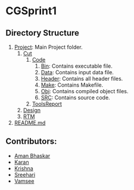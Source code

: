 # CGSprint1

## Directory Structure
1. [Project](Project/): Main Project folder.
   1. [Cut](Project/CUT/)
      1. [Code](Project/CUT/Code/)
         1. [Bin](Project/CUT/Code/bin/): Contains executable file.
         2. [Data](Project/CUT/Code/data/): Contains input data file.
         3. [Header](Project/CUT/Code/Header/): Contains all header files.
         4. [Make](Project/CUT/Code/Make/): Contains Makefile.
         5. [Obj](Project/CUT/Code/obj/): Contains compiled object files.
         6. [SRC](Project/CUT/Code/SRC/): Contains source code.
      2. [ToolsReport](Project/CUT/ToolsReport/)
   2. [Design](Project/DESIGN/)
   3. [RTM](project/RTM)
2. [README.md](README.md)

## Contributors:
- [Aman Bhaskar](https://github.com/amanbh2)
- [Karan](https://github.com/telarKaran)
- [Krishna](https://github.com/Chaitu1018)
- [Sreehari](https://github.com/sreeharipavvatta)
- [Vamsee](https://github.com/ssvk053)
